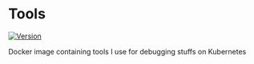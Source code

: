 # Tools

[![Version](https://img.shields.io/badge/version-1.1.0-blue)](https://hub.docker.com/r/rkt2spc/tools)

Docker image containing tools I use for debugging stuffs on Kubernetes
